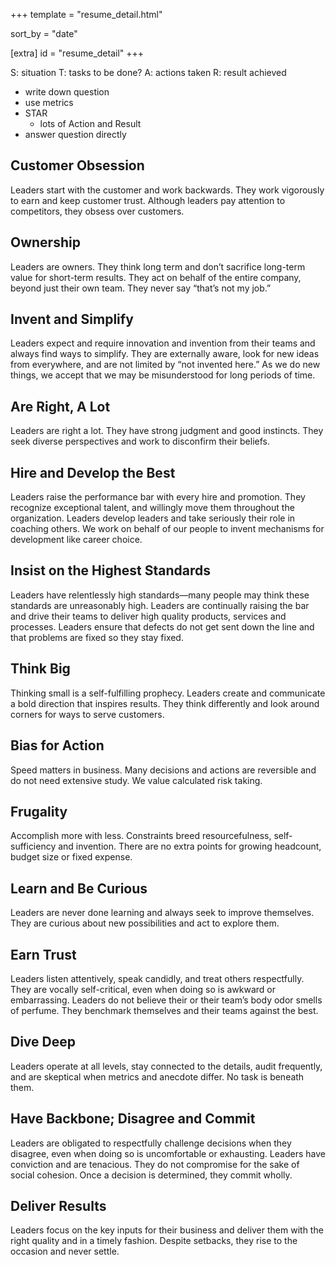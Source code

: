 +++
template = "resume_detail.html"

sort_by = "date"

[extra]
id = "resume_detail"
+++

S: situation
T: tasks to be done?
A: actions taken
R: result achieved

- write down question
- use metrics
- STAR
  - lots of Action and Result
- answer question directly

## Customer Obsession
Leaders start with the customer and work backwards. They work vigorously to earn and keep customer trust. Although leaders pay attention to competitors, they obsess over customers.
## Ownership
Leaders are owners. They think long term and don’t sacrifice long-term value for short-term results. They act on behalf of the entire company, beyond just their own team. They never say “that’s not my job.”
## Invent and Simplify
Leaders expect and require innovation and invention from their teams and always find ways to simplify. They are externally aware, look for new ideas from everywhere, and are not limited by “not invented here.” As we do new things, we accept that we may be misunderstood for long periods of time.
## Are Right, A Lot
Leaders are right a lot. They have strong judgment and good instincts. They seek diverse perspectives and work to disconfirm their beliefs.
## Hire and Develop the Best
Leaders raise the performance bar with every hire and promotion. They recognize exceptional talent, and willingly move them throughout the organization. Leaders develop leaders and take seriously their role in coaching others. We work on behalf of our people to invent mechanisms for development like career choice.
## Insist on the Highest Standards
Leaders have relentlessly high standards—many people may think these standards are unreasonably high. Leaders are continually raising the bar and drive their teams to deliver high quality products, services and processes. Leaders ensure that defects do not get sent down the line and that problems are fixed so they stay fixed.
## Think Big
Thinking small is a self-fulfilling prophecy. Leaders create and communicate a bold direction that inspires results. They think differently and look around corners for ways to serve customers.
## Bias for Action
Speed matters in business. Many decisions and actions are reversible and do not need extensive study. We value calculated risk taking.
## Frugality
Accomplish more with less. Constraints breed resourcefulness, self-sufficiency and invention. There are no extra points for growing headcount, budget size or fixed expense.
## Learn and Be Curious
Leaders are never done learning and always seek to improve themselves. They are curious about new possibilities and act to explore them.
## Earn Trust
Leaders listen attentively, speak candidly, and treat others respectfully. They are vocally self-critical, even when doing so is awkward or embarrassing. Leaders do not believe their or their team’s body odor smells of perfume. They benchmark themselves and their teams against the best.
## Dive Deep
Leaders operate at all levels, stay connected to the details, audit frequently, and are skeptical when metrics and anecdote differ. No task is beneath them.
## Have Backbone; Disagree and Commit
Leaders are obligated to respectfully challenge decisions when they disagree, even when doing so is uncomfortable or exhausting. Leaders have conviction and are tenacious. They do not compromise for the sake of social cohesion. Once a decision is determined, they commit wholly.
## Deliver Results
Leaders focus on the key inputs for their business and deliver them with the right quality and in a timely fashion. Despite setbacks, they rise to the occasion and never settle.

